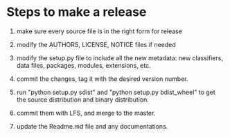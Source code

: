 # Steps to make a release

1. make sure every source file is in the right form for release

2. modify the AUTHORS, LICENSE, NOTICE files if needed

3. modify the setup.py file to include all the new metadata: new classifiers, data files, packages, modules, extensions, etc.

4. commit the changes, tag it with the desired version number.

5. run "python setup.py sdist" and "python setup.py bdist_wheel" to get the source distribution and binary distribution.

6. commit them with LFS, and merge to the master. 

7. update the Readme.md file and any documentations. 
